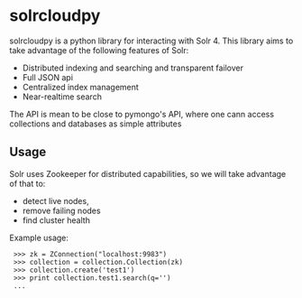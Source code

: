 solrcloudpy
===========

solrcloudpy is a python library for interacting with Solr 4. This library aims to take advantage of the following features of Solr:

* Distributed indexing and searching and transparent failover
* Full JSON api
* Centralized index management
* Near-realtime search

The API is mean to be close to pymongo's API, where one cann access collections and databases as simple attributes 

Usage
-------
Solr uses Zookeeper for distributed capabilities, so we will take advantage of that to:

* detect live nodes, 
* remove failing nodes
* find cluster health

Example usage:

     >>> zk = ZConnection("localhost:9983")
     >>> collection = collection.Collection(zk)
     >>> collection.create('test1')
     >>> print collection.test1.search(q='')
     ...

 